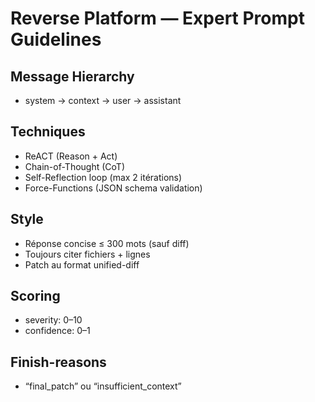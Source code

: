 # Reverse Platform — Expert Prompt Guidelines

## Message Hierarchy
- system → context → user → assistant

## Techniques
- ReACT (Reason + Act)
- Chain-of-Thought (CoT)
- Self-Reflection loop (max 2 itérations)
- Force-Functions (JSON schema validation)

## Style
- Réponse concise ≤ 300 mots (sauf diff)
- Toujours citer fichiers + lignes
- Patch au format unified-diff

## Scoring
- severity: 0–10
- confidence: 0–1

## Finish-reasons
- “final_patch” ou “insufficient_context”
